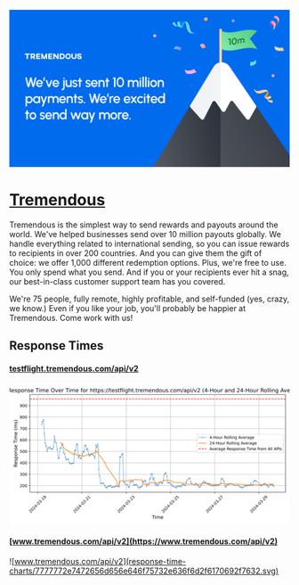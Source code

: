 [![Visit Tremendous](imagePreview.png)](https://www.tremendous.com)

# [Tremendous](https://www.tremendous.com)

Tremendous is the simplest way to send rewards and payouts around the world. We've helped businesses send over 10 million payouts globally. We handle everything related to international sending, so you can issue rewards to recipients in over 200 countries. And you can give them the gift of choice: we offer 1,000 different redemption options. Plus, we're free to use. You only spend what you send. And if you or your recipients ever hit a snag, our best-in-class customer support team has you covered.

We're 75 people, fully remote, highly profitable, and self-funded (yes, crazy, we know.) Even if you like your job, you'll probably be happier at Tremendous. Come work with us!

## Response Times

#### [testflight.tremendous.com/api/v2](https://testflight.tremendous.com/api/v2)

![testflight.tremendous.com/api/v2](response-time-charts/74657374666c696768742e7472656d656e646f75732e636f6d2f6170692f7632.svg)
#### [www.tremendous.com/api/v2](https://www.tremendous.com/api/v2)

![www.tremendous.com/api/v2](response-time-charts/7777772e7472656d656e646f75732e636f6d2f6170692f7632.svg)
